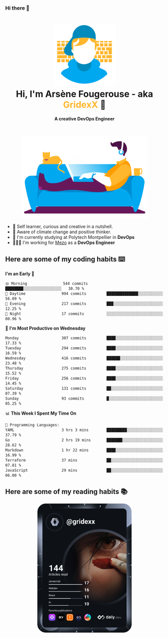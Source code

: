 ### Hi there 👋

<!--
**GridexX/gridexx** is a ✨ _special_ ✨ repository because its `README.md` (this file) appears on your GitHub profile.

Here are some ideas to get you started:

- 🔭 I’m currently working on ...
- 🌱 I’m currently learning ...
- 👯 I’m looking to collaborate on ...
- 🤔 I’m looking for help with ...
- 💬 Ask me about ...
- 📫 How to reach me: ...
- 😄 Pronouns: ...
- ⚡ Fun fact: ...
-->


<!-- Header -->
<h1 align="center">
  <img src="./images/user_profile.png" width="200">
  <br>
  Hi, I'm Arsène Fougerouse - aka <span style="color:#ffb72e">GridexX</span> 👋
</h1>


<p align="center">
  <b>A creative DevOps Engineer </b>
</p>
<br/>
<p align="center">
  <img src="./images/man_couch.png" width="400">
</p>

- 🎨 Self learner, curious and creative in a nutshell. 
- 🌱 Aware of climate change and positive thinker.
- 📕 I'm currently studying at Polytech Montpellier in **DevOps**
- 👨🏻‍💻 I'm working for [Mezo](https://meso-lr.umontpellier.fr/) as a **DevOps Engineer**


## Here are some of my coding habits ⌨️

<!-- Add a section about tech and Ops stack
  Like this one : https://github.com/Xanthus58#-tech-stack
-->
<!--START_SECTION:waka-->
**I'm an Early 🐤** 

```text
🌞 Morning                544 commits         ████████░░░░░░░░░░░░░░░░░   30.70 % 
🌆 Daytime                994 commits         ██████████████░░░░░░░░░░░   56.09 % 
🌃 Evening                217 commits         ███░░░░░░░░░░░░░░░░░░░░░░   12.25 % 
🌙 Night                  17 commits          ░░░░░░░░░░░░░░░░░░░░░░░░░   00.96 % 
```
📅 **I'm Most Productive on Wednesday** 

```text
Monday                   307 commits         ████░░░░░░░░░░░░░░░░░░░░░   17.33 % 
Tuesday                  294 commits         ████░░░░░░░░░░░░░░░░░░░░░   16.59 % 
Wednesday                416 commits         ██████░░░░░░░░░░░░░░░░░░░   23.48 % 
Thursday                 275 commits         ████░░░░░░░░░░░░░░░░░░░░░   15.52 % 
Friday                   256 commits         ████░░░░░░░░░░░░░░░░░░░░░   14.45 % 
Saturday                 131 commits         ██░░░░░░░░░░░░░░░░░░░░░░░   07.39 % 
Sunday                   93 commits          █░░░░░░░░░░░░░░░░░░░░░░░░   05.25 % 
```


📊 **This Week I Spent My Time On** 

```text
💬 Programming Languages: 
YAML                     3 hrs 3 mins        █████████░░░░░░░░░░░░░░░░   37.79 % 
Go                       2 hrs 19 mins       ███████░░░░░░░░░░░░░░░░░░   28.62 % 
Markdown                 1 hr 22 mins        ████░░░░░░░░░░░░░░░░░░░░░   16.99 % 
Terraform                37 mins             ██░░░░░░░░░░░░░░░░░░░░░░░   07.81 % 
JavaScript               29 mins             ██░░░░░░░░░░░░░░░░░░░░░░░   06.00 % 
```


<!--END_SECTION:waka-->

## Here are some of my reading habits 📚
<div  align="center">
  <img src="./images/devcard.svg" width="300">
</div>
